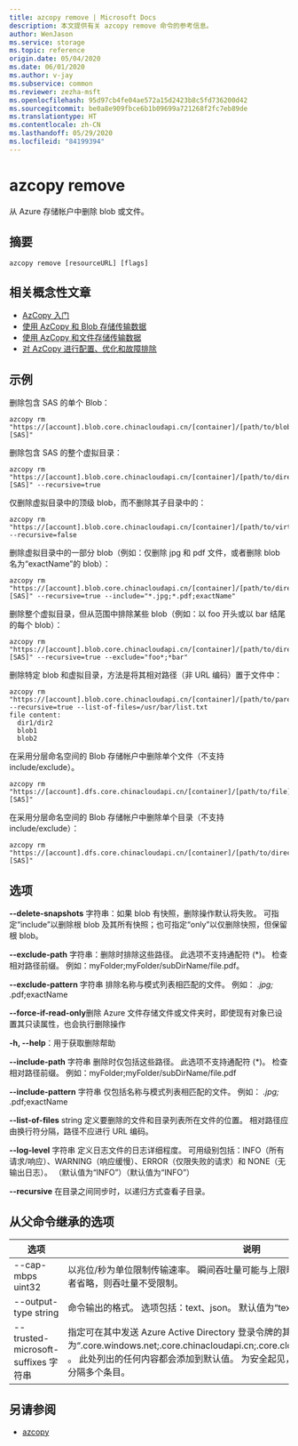 ```yaml
---
title: azcopy remove | Microsoft Docs
description: 本文提供有关 azcopy remove 命令的参考信息。
author: WenJason
ms.service: storage
ms.topic: reference
origin.date: 05/04/2020
ms.date: 06/01/2020
ms.author: v-jay
ms.subservice: common
ms.reviewer: zezha-msft
ms.openlocfilehash: 95d97cb4fe04ae572a15d2423b8c5fd736200d42
ms.sourcegitcommit: be0a8e909fbce6b1b09699a721268f2fc7eb89de
ms.translationtype: HT
ms.contentlocale: zh-CN
ms.lasthandoff: 05/29/2020
ms.locfileid: "84199394"
---
```

# <a name="azcopy-remove"></a>azcopy remove

从 Azure 存储帐户中删除 blob 或文件。

## <a name="synopsis"></a>摘要

```azcopy
azcopy remove [resourceURL] [flags]
```

## <a name="related-conceptual-articles"></a>相关概念性文章

- [AzCopy 入门](storage-use-azcopy-v10.md)
- [使用 AzCopy 和 Blob 存储传输数据](storage-use-azcopy-blobs.md)
- [使用 AzCopy 和文件存储传输数据](storage-use-azcopy-files.md)
- [对 AzCopy 进行配置、优化和故障排除](storage-use-azcopy-configure.md)

## <a name="examples"></a>示例

删除包含 SAS 的单个 Blob：

```azcopy
azcopy rm "https://[account].blob.core.chinacloudapi.cn/[container]/[path/to/blob]?[SAS]"
```

删除包含 SAS 的整个虚拟目录：

```azcopy
azcopy rm "https://[account].blob.core.chinacloudapi.cn/[container]/[path/to/directory]?[SAS]" --recursive=true
```

仅删除虚拟目录中的顶级 blob，而不删除其子目录中的：

```azcopy
azcopy rm "https://[account].blob.core.chinacloudapi.cn/[container]/[path/to/virtual/dir]" --recursive=false
```

删除虚拟目录中的一部分 blob（例如：仅删除 jpg 和 pdf 文件，或者删除 blob 名为“exactName”的 blob）：

```azcopy
azcopy rm "https://[account].blob.core.chinacloudapi.cn/[container]/[path/to/directory]?[SAS]" --recursive=true --include="*.jpg;*.pdf;exactName"
```

删除整个虚拟目录，但从范围中排除某些 blob（例如：以 foo 开头或以 bar 结尾的每个 blob）：

```azcopy
azcopy rm "https://[account].blob.core.chinacloudapi.cn/[container]/[path/to/directory]?[SAS]" --recursive=true --exclude="foo*;*bar"
```

删除特定 blob 和虚拟目录，方法是将其相对路径（非 URL 编码）置于文件中：

```azcopy
azcopy rm "https://[account].blob.core.chinacloudapi.cn/[container]/[path/to/parent/dir]" --recursive=true --list-of-files=/usr/bar/list.txt
file content:
  dir1/dir2
  blob1
  blob2

```

在采用分层命名空间的 Blob 存储帐户中删除单个文件（不支持 include/exclude）。

```azcopy
azcopy rm "https://[account].dfs.core.chinacloudapi.cn/[container]/[path/to/file]?[SAS]"
```

在采用分层命名空间的 Blob 存储帐户中删除单个目录（不支持 include/exclude）：

```azcopy
azcopy rm "https://[account].dfs.core.chinacloudapi.cn/[container]/[path/to/directory]?[SAS]"
```

## <a name="options"></a>选项

**--delete-snapshots** 字符串：如果 blob 有快照，删除操作默认将失败。 可指定“include”以删除根 blob 及其所有快照；也可指定“only”以仅删除快照，但保留根 blob。

**--exclude-path** 字符串：删除时排除这些路径。 此选项不支持通配符 (*)。 检查相对路径前缀。 例如：myFolder;myFolder/subDirName/file.pdf。

**--exclude-pattern** 字符串   排除名称与模式列表相匹配的文件。 例如： *.jpg;* .pdf;exactName

**--force-if-read-only**删除 Azure 文件存储文件或文件夹时，即使现有对象已设置其只读属性，也会执行删除操作

**-h, --help**：用于获取删除帮助

**--include-path** 字符串      删除时仅包括这些路径。 此选项不支持通配符 (*)。 检查相对路径前缀。 例如：myFolder;myFolder/subDirName/file.pdf

**--include-pattern** 字符串   仅包括名称与模式列表相匹配的文件。 例如： *.jpg;* .pdf;exactName

**--list-of-files** string     定义要删除的文件和目录列表所在文件的位置。 相对路径应由换行符分隔，路径不应进行 URL 编码。

**--log-level** 字符串         定义日志文件的日志详细程度。 可用级别包括：INFO（所有请求/响应）、WARNING（响应缓慢）、ERROR（仅限失败的请求）和 NONE（无输出日志）。 （默认值为“INFO”）（默认值为“INFO”）

**--recursive**                在目录之间同步时，以递归方式查看子目录。

## <a name="options-inherited-from-parent-commands"></a>从父命令继承的选项

|选项|说明|
|---|---|
|--cap-mbps uint32|以兆位/秒为单位限制传输速率。 瞬间吞吐量可能与上限略有不同。 如果此选项设置为零，或者省略，则吞吐量不受限制。|
|--output-type string|命令输出的格式。 选项包括：text、json。 默认值为“text”。|
|--trusted-microsoft-suffixes 字符串   | 指定可在其中发送 Azure Active Directory 登录令牌的其他域后缀。  默认值为“.core.windows.net;.core.chinacloudapi.cn;.core.cloudapi.de;.core.usgovcloudapi.net” 。 此处列出的任何内容都会添加到默认值。 为安全起见，应只在此处放置 Azure 域。 用分号分隔多个条目。|

## <a name="see-also"></a>另请参阅

- [azcopy](storage-ref-azcopy.md)
